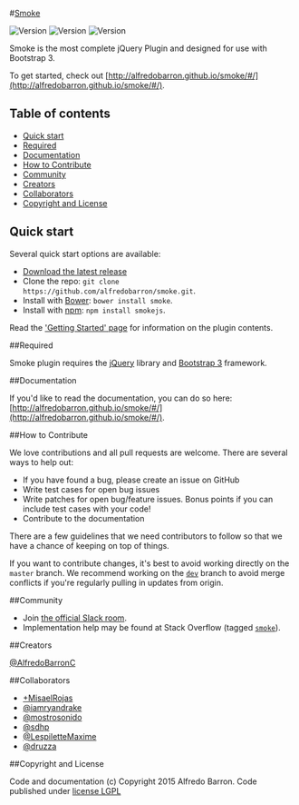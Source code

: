 #[Smoke](http://alfredobarron.github.io/smoke)

![Version](https://img.shields.io/github/release/alfredobarron/smoke.svg)
![Version](https://img.shields.io/bower/v/smoke.svg)
![Version](https://img.shields.io/npm/v/smokejs.svg)

Smoke is the most complete jQuery Plugin and designed for use with Bootstrap 3.

To get started, check out [http://alfredobarron.github.io/smoke/#/](http://alfredobarron.github.io/smoke/#/).

## Table of contents

 - [Quick start](#quick-start)
 - [Required](#required)
 - [Documentation](#documentation)
 - [How to Contribute](#how-to-contribute)
 - [Community](#community)
 - [Creators](#creators)
 - [Collaborators](#collaborators)
 - [Copyright and License](#copyright-and-license)

## Quick start

Several quick start options are available:

- [Download the latest release](https://github.com/alfredobarron/smoke/archive/master.zip)
- Clone the repo: `git clone https://github.com/alfredobarron/smoke.git`.
- Install with [Bower](http://bower.io/): `bower install smoke`.
- Install with [npm](https://www.npmjs.com): `npm install smokejs`.

Read the ['Getting Started' page](http://alfredobarron.github.io/smoke/#/getting-started) for information on the plugin contents.

##Required

Smoke plugin requires the [jQuery](http://jquery.com/) library and [Bootstrap 3](http://getbootstrap.com/) framework.

##Documentation

If you'd like to read the documentation, you can do so here: [http://alfredobarron.github.io/smoke/#/](http://alfredobarron.github.io/smoke/#/).

##How to Contribute

We love contributions and all pull requests are welcome. There are several ways to help out:

- If you have found a bug, please create an issue on GitHub
- Write test cases for open bug issues
- Write patches for open bug/feature issues. Bonus points if you can include test cases with your code!
- Contribute to the documentation

There are a few guidelines that we need contributors to follow so that we have a chance of keeping on top of things.

If you want to contribute changes, it's best to avoid working directly on the ```master``` branch. We recommend working on the [`dev`](https://github.com/alfredobarron/smoke/tree/dev) branch to avoid merge conflicts if you're regularly pulling in updates from origin.

##Community

- Join [the official Slack room](https://smokejs.slack.com).
- Implementation help may be found at Stack Overflow (tagged [`smoke`](http://stackoverflow.com/questions/tagged/smoke)).


##Creators

[@AlfredoBarronC](https://twitter.com/AlfredoBarronC)

##Collaborators

- [+MisaelRojas](https://plus.google.com/+MisaelRojas)
- [@iamryandrake](https://github.com/iamryandrake)
- [@mostrosonido](https://twitter.com/mostrosonido)
- [@sdhp](https://github.com/sdhp)
- [@LespiletteMaxime](https://github.com/LespiletteMaxime)
- [@druzza](https://github.com/druzza)

##Copyright and License

Code and documentation (c) Copyright 2015 Alfredo Barron. Code published under [license LGPL](https://github.com/alfredobarron/smoke/blob/master/LICENSE)
